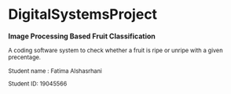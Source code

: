 # DigitalSystemsProject

**Image Processing Based Fruit Classification**

<sub> A coding software system to check whether a fruit is ripe or unripe with a given precentage. </sub>


<sup> 
 Student name : Fatima Alshasrhani 

 
 
 Student ID: 19045566  
</sup>



